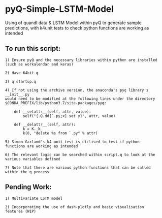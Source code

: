# pyQ-Simple-LSTM-Model

Using of quandl data &amp; LSTM Model within pyQ to generate sample predictions, with k4unit tests to check python functions are working as intended

## To run this script:
```
1) Ensure pyQ and the necessary libraries within python are installed (such as workalendar and keras)

2) Have 64bit q 

3) q startup.q

4) If not using the archive version, the anaconda's pyq library's __init__.py 
would need to be modified at the following lines under the directory $CONDA_PREFIX/lib/python3.7/site-packages/pyq:

    def __setattr__(self, attr, value):
        self("{.Q.dd[`.py;x] set y}", attr, value)

    def __delattr__(self, attr):
        k = K._k
        k(0, "delete %s from `.py" % attr)

5) Simon Garland's k4 unit test is utilised to test if python functions are working as intended

6) The relevant logic can be searched within script.q to look at the various variables defined

7) Note that there are various python functions that can be called within the q process 
```


## Pending Work:
```
1) Multivariate LSTM model

2) Incorporating the use of dash-plotly and basic visualisation features (WIP)
```
